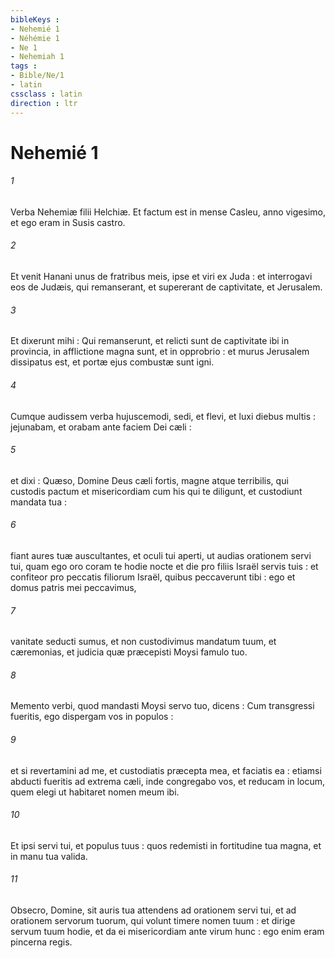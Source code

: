 ```yaml
---
bibleKeys : 
- Nehemié 1
- Néhémie 1
- Ne 1
- Nehemiah 1
tags : 
- Bible/Ne/1
- latin
cssclass : latin
direction : ltr
---
```


# Nehemié 1

###### 1
Verba Nehemiæ filii Helchiæ. Et factum est in mense Casleu, anno vigesimo, et ego eram in Susis castro.
###### 2
Et venit Hanani unus de fratribus meis, ipse et viri ex Juda : et interrogavi eos de Judæis, qui remanserant, et supererant de captivitate, et Jerusalem.
###### 3
Et dixerunt mihi : Qui remanserunt, et relicti sunt de captivitate ibi in provincia, in afflictione magna sunt, et in opprobrio : et murus Jerusalem dissipatus est, et portæ ejus combustæ sunt igni.
###### 4
Cumque audissem verba hujuscemodi, sedi, et flevi, et luxi diebus multis : jejunabam, et orabam ante faciem Dei cæli :
###### 5
et dixi : Quæso, Domine Deus cæli fortis, magne atque terribilis, qui custodis pactum et misericordiam cum his qui te diligunt, et custodiunt mandata tua :
###### 6
fiant aures tuæ auscultantes, et oculi tui aperti, ut audias orationem servi tui, quam ego oro coram te hodie nocte et die pro filiis Israël servis tuis : et confiteor pro peccatis filiorum Israël, quibus peccaverunt tibi : ego et domus patris mei peccavimus,
###### 7
vanitate seducti sumus, et non custodivimus mandatum tuum, et cæremonias, et judicia quæ præcepisti Moysi famulo tuo.
###### 8
Memento verbi, quod mandasti Moysi servo tuo, dicens : Cum transgressi fueritis, ego dispergam vos in populos :
###### 9
et si revertamini ad me, et custodiatis præcepta mea, et faciatis ea : etiamsi abducti fueritis ad extrema cæli, inde congregabo vos, et reducam in locum, quem elegi ut habitaret nomen meum ibi.
###### 10
Et ipsi servi tui, et populus tuus : quos redemisti in fortitudine tua magna, et in manu tua valida.
###### 11
Obsecro, Domine, sit auris tua attendens ad orationem servi tui, et ad orationem servorum tuorum, qui volunt timere nomen tuum : et dirige servum tuum hodie, et da ei misericordiam ante virum hunc : ego enim eram pincerna regis.
